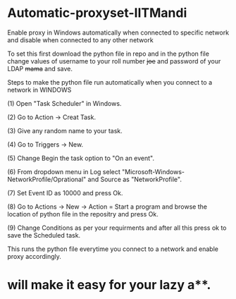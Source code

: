 # Automatic-proxyset-IITMandi
Enable proxy in Windows automatically when connected to specific network and disable when connected to any other network

To set this first download the python file in repo and in the python file change values of username to your roll number ~~joe~~ and password of your LDAP ~~mama~~ and save.

Steps to make the python file run automatically when you connect to a network in WINDOWS

(1) Open "Task Scheduler" in Windows.

(2) Go to Action -> Creat Task.

(3) Give any random name to your task.

(4) Go to Triggers -> New.

(5) Change Begin the task option to "On an event".

(6) From dropdown menu in Log select "Microsoft-Windows-NetworkProfile/Oprational" and Source as "NetworkProfile".

(7) Set Event ID as 10000 and press Ok.

(8) Go to Actions -> New -> Action = Start a program and browse the location of python file in the repositry and press Ok.

(9) Change Conditions as per your requirments and after all this press ok to save the Scheduled task.

This runs the python file everytime you connect to a network and enable proxy accordingly.

# will make it easy for your lazy a**.

